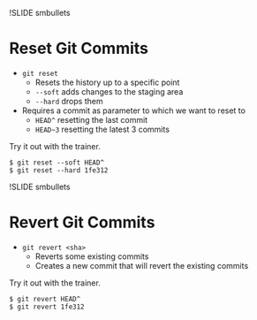 !SLIDE smbullets
# Reset Git Commits

* `git reset`
  * Resets the history up to a specific point
  * `--soft` adds changes to the staging area
  * `--hard` drops them
* Requires a commit as parameter to which we want to reset to
  * `HEAD^` resetting the last commit
  * `HEAD~3` resetting the latest 3 commits

Try it out with the trainer.

    $ git reset --soft HEAD^
    $ git reset --hard 1fe312

!SLIDE smbullets
# Revert Git Commits

* `git revert <sha>`
  * Reverts some existing commits
  * Creates a new commit that will revert the existing commits

Try it out with the trainer.

    $ git revert HEAD^
    $ git revert 1fe312
